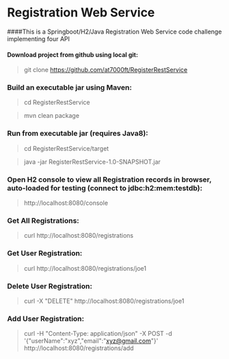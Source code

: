 # Registration Web Service
####This is a Springboot/H2/Java Registration Web Service code challenge implementing four API

#### Download project from github using local git:
>git clone https://github.com/at7000ft/RegisterRestService

### Build an executable jar using Maven:
>cd RegisterRestService

>mvn clean package

### Run from executable jar (requires Java8):
>cd RegisterRestService/target

>java -jar RegisterRestService-1.0-SNAPSHOT.jar

### Open H2 console to view all Registration records in browser, auto-loaded for testing (connect to jdbc:h2:mem:testdb):
>http://localhost:8080/console

### Get All Registrations:
>curl http://localhost:8080/registrations

### Get User Registration:
>curl http://localhost:8080/registrations/joe1

### Delete User Registration:
>curl -X "DELETE" http://localhost:8080/registrations/joe1

### Add User Registration:
>curl -H "Content-Type: application/json" -X POST -d '{"userName":"xyz","email":"xyz@gmail.com"}' http://localhost:8080/registrations/add